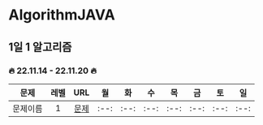 # AlgorithmJAVA

## 1일 1 알고리즘  

### 🔥 22.11.14 - 22.11.20 🔥

|      문제      | 레벨 |                           URL                            | 월 | 화 | 수 | 목 | 금 | 토 | 일 |
| :------------: | :--: | :------------------------------------------------------: |:--:|:--:|:--:|:--:|:--:|:--:|:--:|      
|문제이름|1|[문제](https://school.programmers.co.kr/learn/courses/30/lessons/59034)|:--:|:--:|:--:|:--:|:--:|:--:|:--:|    
